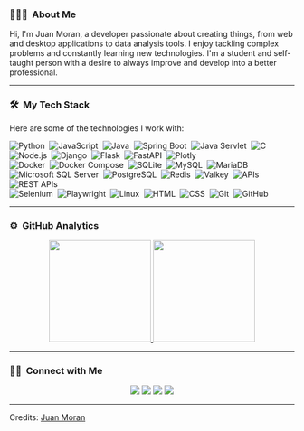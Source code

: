 ### 👨🏻‍💻 &nbsp;About Me

 Hi, I'm Juan Moran, a developer passionate about creating things, from web and desktop applications to data analysis tools. I enjoy tackling complex problems and constantly learning new technologies. I'm a student and self-taught person with a desire to always improve and develop into a better professional.


-----
### 🛠 &nbsp;My Tech Stack

Here are some of the technologies I work with:

![Python](https://img.shields.io/badge/-Python-05122A?style=for-the-badge&logo=python)&nbsp;
![JavaScript](https://img.shields.io/badge/-JavaScript-05122A?style=for-the-badge&logo=javascript)&nbsp;
![Java](https://img.shields.io/badge/-Java-05122A?style=for-the-badge&logo=Java&logoColor=FFA518)&nbsp;
![Spring Boot](https://img.shields.io/badge/-Spring%20Boot-05122A?style=for-the-badge&logo=spring-boot&logoColor=6DB33F)&nbsp;
![Java Servlet](https://img.shields.io/badge/-Java%20Servlet-05122A?style=for-the-badge&logo=apache-tomcat&logoColor=F8DC75)&nbsp;
![C](https://img.shields.io/badge/-C-05122A?style=for-the-badge&logo=C&logoColor=A8B9CC)&nbsp;
![Node.js](https://img.shields.io/badge/-Node.js-05122A?style=for-the-badge&logo=node.js)&nbsp;
![Django](https://img.shields.io/badge/-Django-05122A?style=for-the-badge&logo=django&logoColor=092E20)&nbsp;
![Flask](https://img.shields.io/badge/-Flask-05122A?style=for-the-badge&logo=flask)&nbsp;
![FastAPI](https://img.shields.io/badge/-FastAPI-05122A?style=for-the-badge&logo=fastapi&logoColor=009688)&nbsp;
![Plotly](https://img.shields.io/badge/-Plotly-05122A?style=for-the-badge&logo=plotly&logoColor=238CFF)\
![Docker](https://img.shields.io/badge/-Docker-05122A?style=for-the-badge&logo=docker)&nbsp;
![Docker Compose](https://img.shields.io/badge/-Docker%20Compose-05122A?style=for-the-badge&logo=docker&logoColor=2496ED)&nbsp;
![SQLite](https://img.shields.io/badge/-SQLite-05122A?style=for-the-badge&logo=sqlite&logoColor=003B57)&nbsp;
![MySQL](https://img.shields.io/badge/-MySQL-05122A?style=for-the-badge&logo=mysql&logoColor=4479A1)&nbsp;
![MariaDB](https://img.shields.io/badge/-MariaDB-05122A?style=for-the-badge&logo=mariadb&logoColor=003545)&nbsp;
![Microsoft SQL Server](https://img.shields.io/badge/-SQL%20Server-05122A?style=for-the-badge&logo=microsoft-sql-server&logoColor=CC2927)&nbsp;
![PostgreSQL](https://img.shields.io/badge/-PostgreSQL-05122A?style=for-the-badge&logo=postgresql&logoColor=336791)&nbsp;
![Redis](https://img.shields.io/badge/-Redis-05122A?style=for-the-badge&logo=redis&logoColor=DC382D)&nbsp;
![Valkey](https://img.shields.io/badge/-Valkey-05122A?style=for-the-badge&color=FF6900)&nbsp;
![APIs](https://img.shields.io/badge/-APIs-05122A?style=for-the-badge&logo=postman&logoColor=FF6C37)&nbsp;
![REST APIs](https://img.shields.io/badge/-REST%20APIs-05122A?style=for-the-badge&logo=rest&logoColor=000000)\
![Selenium](https://img.shields.io/badge/-Selenium-05122A?style=for-the-badge&logo=selenium)&nbsp;
![Playwright](https://img.shields.io/badge/-Playwright-05122A?style=for-the-badge&logo=playwright)&nbsp;
![Linux](https://img.shields.io/badge/-Linux-05122A?style=for-the-badge&logo=linux&logoColor=FCC624)&nbsp;
![HTML](https://img.shields.io/badge/-HTML-05122A?style=for-the-badge&logo=HTML5)&nbsp;
![CSS](https://img.shields.io/badge/-CSS-05122A?style=for-the-badge&logo=CSS3&logoColor=1572B6)&nbsp;
![Git](https://img.shields.io/badge/-Git-05122A?style=for-the-badge&logo=git)&nbsp;
![GitHub](https://img.shields.io/badge/-GitHub-05122A?style=for-the-badge&logo=github)&nbsp;

-----
### ⚙️ &nbsp;GitHub Analytics

<p align="center">
<a href="https://github.com/AVS1508">
  <img height="180em" src="https://github-readme-stats-eight-theta.vercel.app/api?username=JuanMoran12&theme=dark"/>

  <img height="180em" src="https://github-readme-stats.vercel.app/api/top-langs/?username=JuanMoran12&theme=dark"/>
</a>
</p>

-----
### 🤝🏻 &nbsp;Connect with Me

<p align="center">
<a href="mailto:juanpablomoranperez@gmail.com"><img src="https://img.shields.io/badge/-juanpablomoranperez@gmail.com-D14836?style=for-the-badge&logo=Gmail&logoColor=white"/></a>
<a href="https://instagram.com/juanpablomoranperez"><img src="https://img.shields.io/badge/-@juanpablomoranperez__-E4405F?style=for-the-badge&logo=Instagram&logoColor=white"/></a>
<a href="[https://www.linkedin.com/in/juanpablomoranperez](https://www.linkedin.com/public-profile/settings?trk=d_flagship3_profile_self_view_public_profile)"><img src="https://img.shields.io/badge/-LinkedIn-0077B5?style=for-the-badge&logo=linkedin&logoColor=white"/></a>
<a href="https://t.me/juan_Moran12"><img src="https://img.shields.io/badge/-Telegram-2CA5E0?style=for-the-badge&logo=telegram&logoColor=white"/></a>
</p>

-----
Credits: [Juan Moran](https://github.com/JuanMoran12)

